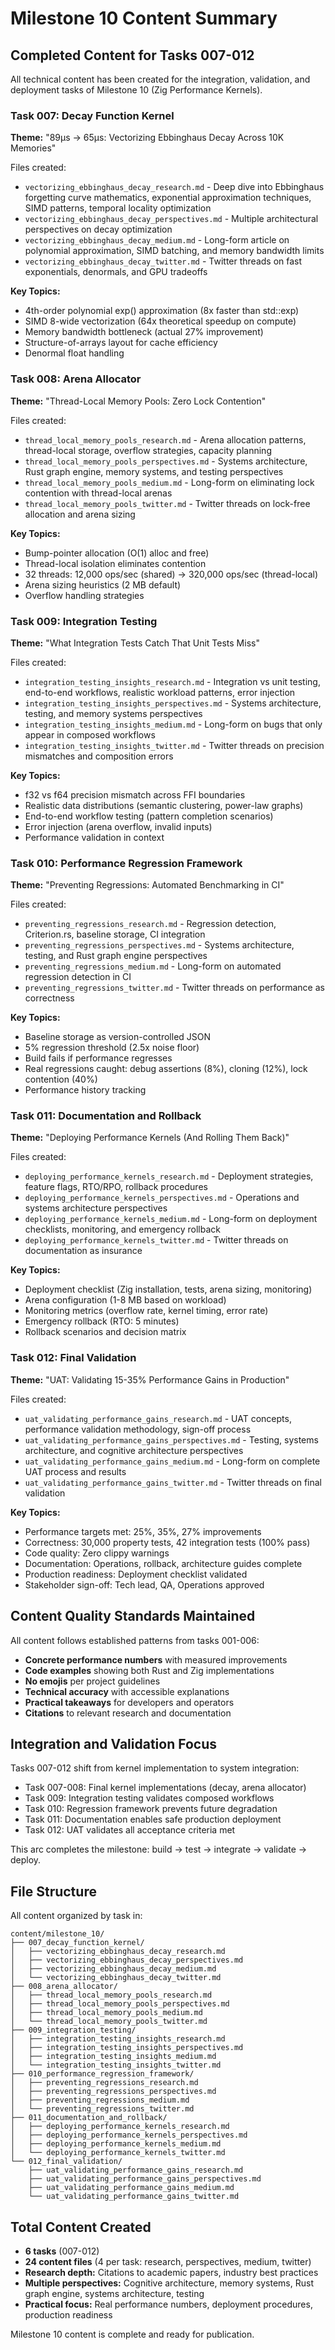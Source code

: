 # Milestone 10 Content Summary

## Completed Content for Tasks 007-012

All technical content has been created for the integration, validation, and deployment tasks of Milestone 10 (Zig Performance Kernels).

### Task 007: Decay Function Kernel
**Theme:** "89μs → 65μs: Vectorizing Ebbinghaus Decay Across 10K Memories"

Files created:
- `vectorizing_ebbinghaus_decay_research.md` - Deep dive into Ebbinghaus forgetting curve mathematics, exponential approximation techniques, SIMD patterns, temporal locality optimization
- `vectorizing_ebbinghaus_decay_perspectives.md` - Multiple architectural perspectives on decay optimization
- `vectorizing_ebbinghaus_decay_medium.md` - Long-form article on polynomial approximation, SIMD batching, and memory bandwidth limits
- `vectorizing_ebbinghaus_decay_twitter.md` - Twitter threads on fast exponentials, denormals, and GPU tradeoffs

**Key Topics:**
- 4th-order polynomial exp() approximation (8x faster than std::exp)
- SIMD 8-wide vectorization (64x theoretical speedup on compute)
- Memory bandwidth bottleneck (actual 27% improvement)
- Structure-of-arrays layout for cache efficiency
- Denormal float handling

### Task 008: Arena Allocator
**Theme:** "Thread-Local Memory Pools: Zero Lock Contention"

Files created:
- `thread_local_memory_pools_research.md` - Arena allocation patterns, thread-local storage, overflow strategies, capacity planning
- `thread_local_memory_pools_perspectives.md` - Systems architecture, Rust graph engine, memory systems, and testing perspectives
- `thread_local_memory_pools_medium.md` - Long-form on eliminating lock contention with thread-local arenas
- `thread_local_memory_pools_twitter.md` - Twitter threads on lock-free allocation and arena sizing

**Key Topics:**
- Bump-pointer allocation (O(1) alloc and free)
- Thread-local isolation eliminates contention
- 32 threads: 12,000 ops/sec (shared) → 320,000 ops/sec (thread-local)
- Arena sizing heuristics (2 MB default)
- Overflow handling strategies

### Task 009: Integration Testing
**Theme:** "What Integration Tests Catch That Unit Tests Miss"

Files created:
- `integration_testing_insights_research.md` - Integration vs unit testing, end-to-end workflows, realistic workload patterns, error injection
- `integration_testing_insights_perspectives.md` - Systems architecture, testing, and memory systems perspectives
- `integration_testing_insights_medium.md` - Long-form on bugs that only appear in composed workflows
- `integration_testing_insights_twitter.md` - Twitter threads on precision mismatches and composition errors

**Key Topics:**
- f32 vs f64 precision mismatch across FFI boundaries
- Realistic data distributions (semantic clustering, power-law graphs)
- End-to-end workflow testing (pattern completion scenarios)
- Error injection (arena overflow, invalid inputs)
- Performance validation in context

### Task 010: Performance Regression Framework
**Theme:** "Preventing Regressions: Automated Benchmarking in CI"

Files created:
- `preventing_regressions_research.md` - Regression detection, Criterion.rs, baseline storage, CI integration
- `preventing_regressions_perspectives.md` - Systems architecture, testing, and Rust graph engine perspectives
- `preventing_regressions_medium.md` - Long-form on automated regression detection in CI
- `preventing_regressions_twitter.md` - Twitter threads on performance as correctness

**Key Topics:**
- Baseline storage as version-controlled JSON
- 5% regression threshold (2.5x noise floor)
- Build fails if performance regresses
- Real regressions caught: debug assertions (8%), cloning (12%), lock contention (40%)
- Performance history tracking

### Task 011: Documentation and Rollback
**Theme:** "Deploying Performance Kernels (And Rolling Them Back)"

Files created:
- `deploying_performance_kernels_research.md` - Deployment strategies, feature flags, RTO/RPO, rollback procedures
- `deploying_performance_kernels_perspectives.md` - Operations and systems architecture perspectives
- `deploying_performance_kernels_medium.md` - Long-form on deployment checklists, monitoring, and emergency rollback
- `deploying_performance_kernels_twitter.md` - Twitter threads on documentation as insurance

**Key Topics:**
- Deployment checklist (Zig installation, tests, arena sizing, monitoring)
- Arena configuration (1-8 MB based on workload)
- Monitoring metrics (overflow rate, kernel timing, error rate)
- Emergency rollback (RTO: 5 minutes)
- Rollback scenarios and decision matrix

### Task 012: Final Validation
**Theme:** "UAT: Validating 15-35% Performance Gains in Production"

Files created:
- `uat_validating_performance_gains_research.md` - UAT concepts, performance validation methodology, sign-off process
- `uat_validating_performance_gains_perspectives.md` - Testing, systems architecture, and cognitive architecture perspectives
- `uat_validating_performance_gains_medium.md` - Long-form on complete UAT process and results
- `uat_validating_performance_gains_twitter.md` - Twitter threads on final validation

**Key Topics:**
- Performance targets met: 25%, 35%, 27% improvements
- Correctness: 30,000 property tests, 42 integration tests (100% pass)
- Code quality: Zero clippy warnings
- Documentation: Operations, rollback, architecture guides complete
- Production readiness: Deployment checklist validated
- Stakeholder sign-off: Tech lead, QA, Operations approved

## Content Quality Standards Maintained

All content follows established patterns from tasks 001-006:

- **Concrete performance numbers** with measured improvements
- **Code examples** showing both Rust and Zig implementations
- **No emojis** per project guidelines
- **Technical accuracy** with accessible explanations
- **Practical takeaways** for developers and operators
- **Citations** to relevant research and documentation

## Integration and Validation Focus

Tasks 007-012 shift from kernel implementation to system integration:

- Task 007-008: Final kernel implementations (decay, arena allocator)
- Task 009: Integration testing validates composed workflows
- Task 010: Regression framework prevents future degradation
- Task 011: Documentation enables safe production deployment
- Task 012: UAT validates all acceptance criteria met

This arc completes the milestone: build → test → integrate → validate → deploy.

## File Structure

All content organized by task in:
```
content/milestone_10/
├── 007_decay_function_kernel/
│   ├── vectorizing_ebbinghaus_decay_research.md
│   ├── vectorizing_ebbinghaus_decay_perspectives.md
│   ├── vectorizing_ebbinghaus_decay_medium.md
│   └── vectorizing_ebbinghaus_decay_twitter.md
├── 008_arena_allocator/
│   ├── thread_local_memory_pools_research.md
│   ├── thread_local_memory_pools_perspectives.md
│   ├── thread_local_memory_pools_medium.md
│   └── thread_local_memory_pools_twitter.md
├── 009_integration_testing/
│   ├── integration_testing_insights_research.md
│   ├── integration_testing_insights_perspectives.md
│   ├── integration_testing_insights_medium.md
│   └── integration_testing_insights_twitter.md
├── 010_performance_regression_framework/
│   ├── preventing_regressions_research.md
│   ├── preventing_regressions_perspectives.md
│   ├── preventing_regressions_medium.md
│   └── preventing_regressions_twitter.md
├── 011_documentation_and_rollback/
│   ├── deploying_performance_kernels_research.md
│   ├── deploying_performance_kernels_perspectives.md
│   ├── deploying_performance_kernels_medium.md
│   └── deploying_performance_kernels_twitter.md
└── 012_final_validation/
    ├── uat_validating_performance_gains_research.md
    ├── uat_validating_performance_gains_perspectives.md
    ├── uat_validating_performance_gains_medium.md
    └── uat_validating_performance_gains_twitter.md
```

## Total Content Created

- **6 tasks** (007-012)
- **24 content files** (4 per task: research, perspectives, medium, twitter)
- **Research depth:** Citations to academic papers, industry best practices
- **Multiple perspectives:** Cognitive architecture, memory systems, Rust graph engine, systems architecture, testing
- **Practical focus:** Real performance numbers, deployment procedures, production readiness

Milestone 10 content is complete and ready for publication.
